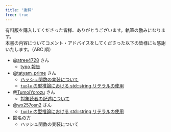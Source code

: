 ```yaml
---
title: "謝辞"
free: true
---
```


有料版を購入してくださった皆様、ありがとうございます。執筆の励みになります。  
本書の内容についてコメント・アドバイスをしてくださった以下の皆様にも感謝いたします。（ABC 順）
- [@atree4728](https://twitter.com/atree4728) さん
  - [typo 報告](https://twitter.com/atree4728/status/1389898648880697345)
- [@tatyam_prime](https://twitter.com/tatyam_prime) さん
  - [ハッシュ関数の実装について](https://twitter.com/tatyam_prime/status/1387440282484953095)
  - [`tuple` の型推論における std::string リテラルの使用](https://twitter.com/tatyam_prime/status/1494754791615991808)
- [@TumoiYorozu](https://twitter.com/TumoiYorozu) さん
  - [対象読者の記述について](https://twitter.com/TumoiYorozu/status/1386544434255253514)
- [@wx257osn2](https://twitter.com/wx257osn2) さん
  - [`tuple` の型推論における std::string リテラルの使用](https://twitter.com/wx257osn2/status/1494638817587851271)
- 匿名の方
  - ハッシュ関数の実装について
